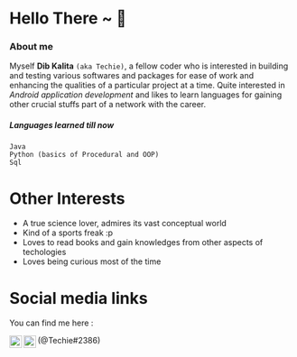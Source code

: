 # Hello There ~ :wave: 
<!--
**Techie-Dib/Techie-Dib** is a ✨ _special_ ✨ repository because its `README.md` (this file) appears on your GitHub profile.

Here are some ideas to get you started:

- 🔭 I’m currently working on ... being efficient as a student
- 🌱 I’m currently learning ... Kotlin for Android development
- 👯 I’m looking to collaborate on ... sites like GitHub,Gitlab,etc.
- 🤔 I’m looking for help with ... nothing right now
- 💬 Ask me about ... anything
- 📫 How to reach me: (Techie-Dib) on GitHub search bar, you can check my other links too via the README.md file
- 😄 Pronouns: He/him
- ⚡ Fun fact: Affinity for developing
-->
### About me 
Myself **Dib Kalita** `(aka Techie)`, a fellow coder who is interested in building and testing various softwares and packages for ease of
work and enhancing the qualities of a particular project at a time.
Quite interested in *Android application development* and likes to learn languages for gaining other crucial stuffs part of a network 
with the career.
##### Languages learned till now 
```
Java
Python (basics of Procedural and OOP)
Sql
```
# Other Interests 
- A true science lover, admires its vast conceptual world
- Kind of a sports freak :p
- Loves to read books and gain knowledges from other aspects of techologies
- Loves being curious most of the time
# Social media links 
You can find me here :

<a href="https://mobile.twitter.com/TechieDib"><img align="left" alt="Techie | Twitter" width="22px" src="https://user-images.githubusercontent.com/74466079/99240674-d4419900-2822-11eb-9ca5-375b8cc8475d.png"></a>
  
 
<a href="https://discord.com/"><img align="left" alt="Techie | Discord" width="22px" src="https://user-images.githubusercontent.com/74466079/99241103-69449200-2823-11eb-9a3d-e08278a20244.png"></a>(@Techie#2386)



